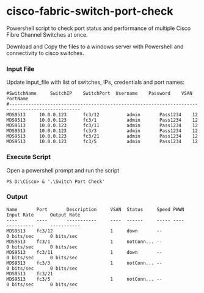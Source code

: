 # cisco-fabric-switch-port-check

Powershell script to check port status and performance of multiple Cisco Fibre Channel Switches at once.

Download and Copy the files to a windows server with Powershell and connectivity to cisco switches.

### Input File

Update input_file with list of switches, IPs, credentials and port names:

```
#SwitchName 	SwitchIP	SwitchPort	Username	Password	VSAN	PortName
#------------------------------------------------------------------------------------------------
MDS9513		10.0.0.123      fc3/12         	admin 		Pass1234	12	
MDS9513		10.0.0.123      fc3/1         	admin 		Pass1234	12
MDS9513		10.0.0.123      fc3/11         	admin 		Pass1234	12
MDS9513		10.0.0.123      fc3/3         	admin 		Pass1234	12
MDS9513		10.0.0.123      fc3/21         	admin 		Pass1234	12
MDS9513		10.0.0.123      fc3/5         	admin 		Pass1234	12
```

### Execute Script

Open a powershell prompt and run the script


```
PS D:\Cisco> & '.\Switch Port Check'
```

### Output

```
Name       Port       Description     VSAN  Status     Speed PWWN                      Input Rate      Output Rate
----       ----       -----------     ----  ------     ----- ----                      ----------      -----------
MDS9513    fc3/12                     1     down       --                              0 bits/sec      0 bits/sec
MDS9513    fc3/1                      1     notConn... --                              0 bits/sec      0 bits/sec
MDS9513    fc3/11                     1     down       --                              0 bits/sec      0 bits/sec
MDS9513    fc3/3                      1     notConn... --                              0 bits/sec      0 bits/sec
MDS9513    fc3/21
MDS9513    fc3/5                      1     notConn... --                              0 bits/sec      0 bits/sec
```
